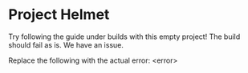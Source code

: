 # Project Helmet

Try following the guide under builds with this empty project! 
The build should fail as is. We have an issue. 

Replace the following with the actual error:
\<error\>
